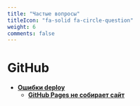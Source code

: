 ```yaml
---
title: "Частые вопросы"
titleIcon: "fa-solid fa-circle-question"
weight: 6
comments: false
---
```


# GitHub

  - **[Ошибки deploy](questions/github/#ошибки-deploy)**
    - **[GitHub Pages не собирает сайт](questions/github/##github-pages-не-собирает-сайт)**

    